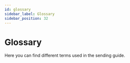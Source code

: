 ```yaml
---
id: glossary
sidebar_label: Glossary
sidebar_position: 32
---
```


# Glossary

Here you can find different terms used in the sending guide.
